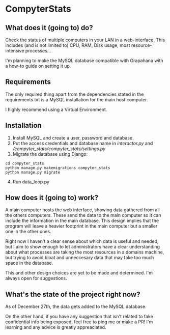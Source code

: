 # CompyterStats
## What does it (going to) do?
Check the status of multiple computers in your LAN in a web-interface. This includes (and is not limited to) CPU, RAM, Disk usage, most resource-intensive processes...

I'm planning to make the MySQL database compatible with Grapahana with a how-to guide on setting it up.

## Requirements
The only required thing apart from the dependencies stated in the requirements.txt is a MySQL installation for the main host computer.

I highly recommend using a Virtual Environment.

## Installation

1. Install MySQL and create a user, password and database.
2. Put the access credentials and database name in *interactor.py* and  */compyter_stats/compyter_stats/settings.py*
3. Migrate the database using Django:
```
cd compyter_stats
python manage.py makemigrations compyter_stats  
python manage.py migrate
```
4. Run data_loop.py 

## How does it (going to) work?
A main computer hosts the web interface, showing data gathered from all the others computers. These send the data to the main computer so it can include the information in the main database. This design implies that the program will leave a heavier footprint in the main computer but a smaller one in the other ones.

Right now I haven't a clear sense about which data is useful and needed, but I aim to show enough to let administrators have a clear understanding about what processes are taking the most resources in a domains machine, but trying to avoid bloat and unneccesary data that may take too much space in the database.

This and other design choices are yet to be made and determined. I'm always open for suggestions.

## What's the state of the project right now?
As of December 27th, the data gets added to the MySQL database.

On the other hand, if you have any suggestion that isn't related to fake confidential info being exposed, feel free to ping me or make a PR! I'm learning and any advice is greatly appreaciated.
